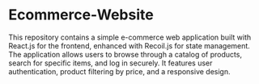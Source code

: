 # Ecommerce-Website
This repository contains a simple e-commerce web application built with React.js for the frontend, enhanced with Recoil.js for state management. The application allows users to browse through a catalog of products, search for specific items, and log in securely. It features user authentication, product filtering by price, and a responsive design.
